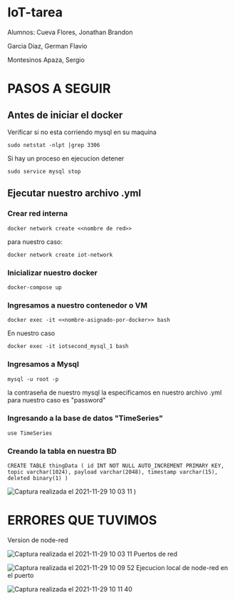 # IoT-tarea

Alumnos:
  Cueva Flores, Jonathan Brandon
  
  Garcia Diaz, German Flavio
  
  Montesinos Apaza, Sergio


# PASOS A SEGUIR
## Antes de iniciar el docker
Verificar si no esta corriendo mysql en su maquina
```
sudo netstat -nlpt |grep 3306
```
Si hay un proceso en ejecucion detener
```
sudo service mysql stop
```
## Ejecutar nuestro archivo .yml
### Crear red interna
```
docker network create <<nombre de red>>
```
para nuestro caso:
```
docker network create iot-network
```
### Inicializar nuestro docker
```
docker-compose up
```
### Ingresamos a nuestro contenedor o VM
```
docker exec -it <<nombre-asignado-por-docker>> bash
```
En nuestro caso
```
docker exec -it iotsecond_mysql_1 bash
```
### Ingresamos a Mysql
```
mysql -u root -p
```
la contraseña de nuestro mysql la especificamos en nuestro archivo .yml para nuestro caso es "password"
### Ingresando a la base de datos "TimeSeries"
```
use TimeSeries
```
### Creando la tabla en nuestra BD
```
CREATE TABLE thingData ( id INT NOT NULL AUTO_INCREMENT PRIMARY KEY, topic varchar(1024), payload varchar(2048), timestamp varchar(15), deleted binary(1) ) 
```
![Captura realizada el 2021-11-29 10 03 11](https://user-images.githubusercontent.com/20243155/143892008-c0e08842-c796-4340-9b59-249d94832ac5.png)
)


# ERRORES QUE TUVIMOS
Version de node-red

![Captura realizada el 2021-11-29 10 03 11](https://user-images.githubusercontent.com/20243155/143892137-c77995d8-e694-4676-9a95-dfb5cd10fb40.png)
Puertos de red

![Captura realizada el 2021-11-29 10 09 52](https://user-images.githubusercontent.com/20243155/143892704-90262589-2c48-4240-bb17-1238fd7a7b42.png)
Ejecucion local de node-red en el puerto 

![Captura realizada el 2021-11-29 10 11 40](https://user-images.githubusercontent.com/20243155/143892978-0b06dd2b-38f3-4fbd-ac91-0f2b99324b7c.png)


